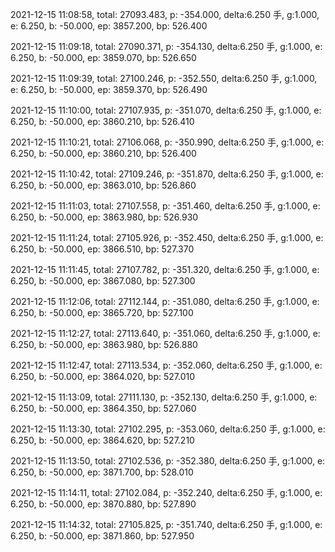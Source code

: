 2021-12-15 11:08:58, total: 27093.483, p: -354.000, delta:6.250 手, g:1.000, e: 6.250, b: -50.000, ep: 3857.200, bp: 526.400

2021-12-15 11:09:18, total: 27090.371, p: -354.130, delta:6.250 手, g:1.000, e: 6.250, b: -50.000, ep: 3859.070, bp: 526.650

2021-12-15 11:09:39, total: 27100.246, p: -352.550, delta:6.250 手, g:1.000, e: 6.250, b: -50.000, ep: 3859.370, bp: 526.490

2021-12-15 11:10:00, total: 27107.935, p: -351.070, delta:6.250 手, g:1.000, e: 6.250, b: -50.000, ep: 3860.210, bp: 526.410

2021-12-15 11:10:21, total: 27106.068, p: -350.990, delta:6.250 手, g:1.000, e: 6.250, b: -50.000, ep: 3860.210, bp: 526.400

2021-12-15 11:10:42, total: 27109.246, p: -351.870, delta:6.250 手, g:1.000, e: 6.250, b: -50.000, ep: 3863.010, bp: 526.860

2021-12-15 11:11:03, total: 27107.558, p: -351.460, delta:6.250 手, g:1.000, e: 6.250, b: -50.000, ep: 3863.980, bp: 526.930

2021-12-15 11:11:24, total: 27105.926, p: -352.450, delta:6.250 手, g:1.000, e: 6.250, b: -50.000, ep: 3866.510, bp: 527.370

2021-12-15 11:11:45, total: 27107.782, p: -351.320, delta:6.250 手, g:1.000, e: 6.250, b: -50.000, ep: 3867.080, bp: 527.300

2021-12-15 11:12:06, total: 27112.144, p: -351.080, delta:6.250 手, g:1.000, e: 6.250, b: -50.000, ep: 3865.720, bp: 527.100

2021-12-15 11:12:27, total: 27113.640, p: -351.060, delta:6.250 手, g:1.000, e: 6.250, b: -50.000, ep: 3863.980, bp: 526.880

2021-12-15 11:12:47, total: 27113.534, p: -352.060, delta:6.250 手, g:1.000, e: 6.250, b: -50.000, ep: 3864.020, bp: 527.010

2021-12-15 11:13:09, total: 27111.130, p: -352.130, delta:6.250 手, g:1.000, e: 6.250, b: -50.000, ep: 3864.350, bp: 527.060

2021-12-15 11:13:30, total: 27102.295, p: -353.060, delta:6.250 手, g:1.000, e: 6.250, b: -50.000, ep: 3864.620, bp: 527.210

2021-12-15 11:13:50, total: 27102.536, p: -352.380, delta:6.250 手, g:1.000, e: 6.250, b: -50.000, ep: 3871.700, bp: 528.010

2021-12-15 11:14:11, total: 27102.084, p: -352.240, delta:6.250 手, g:1.000, e: 6.250, b: -50.000, ep: 3870.880, bp: 527.890

2021-12-15 11:14:32, total: 27105.825, p: -351.740, delta:6.250 手, g:1.000, e: 6.250, b: -50.000, ep: 3871.860, bp: 527.950